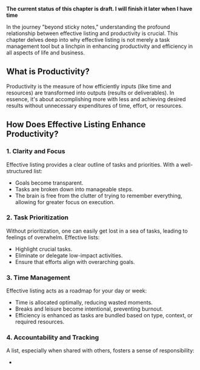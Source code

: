 **The current status of this chapter is draft. I will finish it later when I have time**

In the journey "beyond sticky notes," understanding the profound relationship between effective listing and productivity is crucial. This chapter delves deep into why effective listing is not merely a task management tool but a linchpin in enhancing productivity and efficiency in all aspects of life and business.

What is Productivity?
---------------------

Productivity is the measure of how efficiently inputs (like time and resources) are transformed into outputs (results or deliverables). In essence, it's about accomplishing more with less and achieving desired results without unnecessary expenditures of time, effort, or resources.

How Does Effective Listing Enhance Productivity?
------------------------------------------------

### 1. **Clarity and Focus**

Effective listing provides a clear outline of tasks and priorities. With a well-structured list:

* Goals become transparent.
* Tasks are broken down into manageable steps.
* The brain is free from the clutter of trying to remember everything, allowing for greater focus on execution.

### 2. **Task Prioritization**

Without prioritization, one can easily get lost in a sea of tasks, leading to feelings of overwhelm. Effective lists:

* Highlight crucial tasks.
* Eliminate or delegate low-impact activities.
* Ensure that efforts align with overarching goals.

### 3. **Time Management**

Effective listing acts as a roadmap for your day or week:

* Time is allocated optimally, reducing wasted moments.
* Breaks and leisure become intentional, preventing burnout.
* Efficiency is enhanced as tasks are bundled based on type, context, or required resources.

### 4. **Accountability and Tracking**

A list, especially when shared with others, fosters a sense of responsibility:

* 
